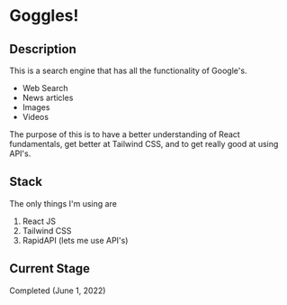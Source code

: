 # Goggles!
## Description
This is a search engine that has all the functionality of Google's.
- Web Search
- News articles
- Images
- Videos

The purpose of this is to have a better understanding of React fundamentals, get better at Tailwind CSS, and to get really good at using API's.

## Stack
The only things I'm using are
1. React JS
2. Tailwind CSS
3. RapidAPI (lets me use API's)

## Current Stage
Completed (June 1, 2022)